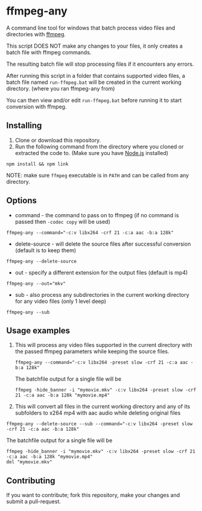 ffmpeg-any
==================

A command line tool for windows that batch process video files and directories with [ffmpeg](https://ffmpeg.org/).

This script DOES NOT make any changes to your files, it only creates a batch file with ffmpeg commands.

The resulting batch file will stop processing files if it encounters any errors.

After running this script in a folder that contains supported video files, a batch file named `run-ffmpeg.bat` will be created in the current working directory. (where you ran ffmpeg-any from)

You can then view and/or edit `run-ffmpeg.bat` before running it to start conversion with ffmpeg.

Installing
---------------

1. Clone or download this repository.
2. Run the following command from the directory where you cloned or extracted the code to. (Make sure you have [Node.js](https://nodejs.org/en/) installed)

```
npm install && npm link
```

NOTE: make sure `ffmpeg` executable is in `PATH` and can be called from any directory.

Options
---------------

* command - the command to pass on to ffmpeg (if no command is passed then `-codec copy` will be used)
```
ffmpeg-any --command="-c:v libx264 -crf 21 -c:a aac -b:a 128k"
```

* delete-source - will delete the source files after successful conversion (default is to keep them)
```
ffmpeg-any --delete-source
```
* out - specify a different extension for the output files (default is mp4)
```
ffmpeg-any --out="mkv"
```
* sub - also process any subdirectories in the current working directory for any video files (only 1 level deep)
```
ffmpeg-any --sub
```

Usage examples
---------------

1. This will process any video files supported in the current directory with the passed ffmpeg parameters while keeping the source files.
    ```
    ffmpeg-any --command="-c:v libx264 -preset slow -crf 21 -c:a aac -b:a 128k"
    ```
    
    The batchfile output for a single file will be
    ```
    ffmpeg -hide_banner -i "mymovie.mkv" -c:v libx264 -preset slow -crf 21 -c:a aac -b:a 128k "mymovie.mp4"
    ```

2. This will convert all files in the current working directory and any of its subfolders to x264 mp4 with aac audio while deleting original files
```
ffmpeg-any --delete-source --sub --command="-c:v libx264 -preset slow -crf 21 -c:a aac -b:a 128k"
```

The batchfile output for a single file will be
```
ffmpeg -hide_banner -i "mymovie.mkv" -c:v libx264 -preset slow -crf 21 -c:a aac -b:a 128k "mymovie.mp4"
del "mymovie.mkv"
```

Contributing
---------------
If you want to contribute; fork this repository, make your changes and submit a pull-request.
